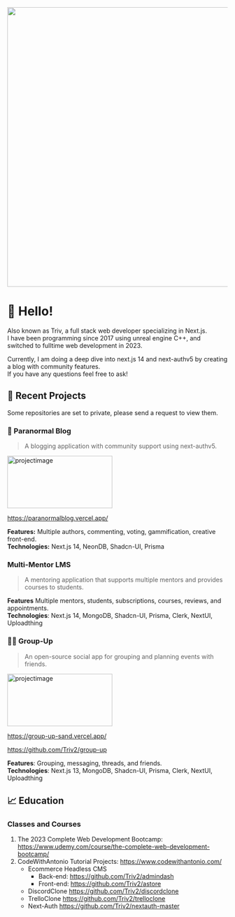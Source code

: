 
<div id="header" align="center">
  <img src="https://github.com/Triv2/Triv2/assets/126743500/0b882116-ccb4-421c-84da-5cf93bc7b1cb" width="1280" height="640"/>
</div>

# :wave: Hello! 


<p>Also known as Triv, a full stack web developer specializing in Next.js. <br>
I have been programming since 2017 using unreal engine C++, and switched to fulltime web development in 2023.</p>
<p>Currently, I am doing a deep dive into next.js 14 and next-authv5 by creating a blog with community features.<br> 
  If you have any questions feel free to ask!</p>


## :file_folder: Recent Projects
Some repositories are set to private, please send a request to view them.

### :art: Paranormal Blog
>A blogging application with community support using next-authv5.
<img src="https://github.com/Triv2/Triv2/assets/126743500/9ab8ef2b-fdb8-4347-8b9c-a79c439a2b56" alt="projectimage" width="240" height="120" />

https://paranormalblog.vercel.app/

  **Features:** Multiple authors, commenting, voting, gammification, creative front-end.\
  **Technologies:** Next.js 14, NeonDB, Shadcn-UI, Prisma

### Multi-Mentor LMS
  >A mentoring application that supports multiple mentors and provides courses to students.

  **Features**  Multiple mentors, students, subscriptions, courses, reviews, and appointments.\
  **Technologies**: Next.js 14, MongoDB, Shadcn-UI, Prisma, Clerk, NextUI, Uploadthing 

### 🧑‍💻 Group-Up

>An open-source social app for grouping and planning events with friends.
<img src="https://github.com/Triv2/group-up/assets/126743500/e7485ebd-28ea-4954-9369-e08585e4095a" alt="projectimage" width="240" height="120" />

https://group-up-sand.vercel.app/

https://github.com/Triv2/group-up

  **Features**: Grouping, messaging, threads, and friends.\
  **Technologies**: Next.js 13, MongoDB, Shadcn-UI, Prisma, Clerk, NextUI, Uploadthing

## :chart_with_upwards_trend: Education

 ### Classes and Courses
   1. The 2023 Complete Web Development Bootcamp: https://www.udemy.com/course/the-complete-web-development-bootcamp/
   3. CodeWithAntonio Tutorial Projects: https://www.codewithantonio.com/
      - Ecommerce Headless CMS
           - Back-end: https://github.com/Triv2/admindash  
           - Front-end: https://github.com/Triv2/astore
      - DiscordClone https://github.com/Triv2/discordclone
      - TrelloClone https://github.com/Triv2/trelloclone
      - Next-Auth https://github.com/Triv2/nextauth-master



<!---[![Triv's GitHub stats](https://github-readme-stats.vercel.app/api?username=Triv2)](https://github.com/Triv2/github-readme-stats)
--->


<!---
Triv2/Triv2 is a ✨ special ✨ repository because its `README.md` (this file) appears on your GitHub profile.
You can click the Preview link to take a look at your changes.
--->

